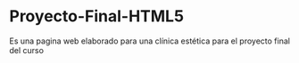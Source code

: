 # Proyecto-Final-HTML5
Es una pagina web elaborado para una clínica estética para el proyecto final del curso
